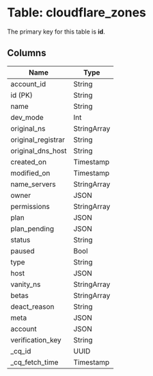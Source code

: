 # Table: cloudflare_zones


The primary key for this table is **id**.


## Columns
| Name          | Type          |
| ------------- | ------------- |
|account_id|String|
|id (PK)|String|
|name|String|
|dev_mode|Int|
|original_ns|StringArray|
|original_registrar|String|
|original_dns_host|String|
|created_on|Timestamp|
|modified_on|Timestamp|
|name_servers|StringArray|
|owner|JSON|
|permissions|StringArray|
|plan|JSON|
|plan_pending|JSON|
|status|String|
|paused|Bool|
|type|String|
|host|JSON|
|vanity_ns|StringArray|
|betas|StringArray|
|deact_reason|String|
|meta|JSON|
|account|JSON|
|verification_key|String|
|_cq_id|UUID|
|_cq_fetch_time|Timestamp|